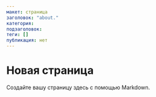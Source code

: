 ```yaml
---
макет: страница
заголовок: "about."
категория: 
подзаголовок: 
теги: [] 
публикация: нет
---
```


# Новая страница #

Создайте вашу страницу здесь с помощью Markdown.